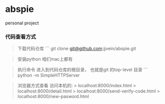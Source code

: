 # abspie
personal project

### 代码查看方式

  > 下载代码仓库
    ``` git clone git@github.com:jjvein/abspie.git

  > 安装python
    咱们mac上都有

  > 执行命令
    进入到代码仓库的根目录， 也就是git 的top-level 目录
    ``` python -m SimpleHTTPServer

  > 浏览器方式查看
  访问本机的: 
    > localhost:8000/index.html
    > localhost:8000/detail.html
    > localhost:8000/send-verify-code.html
    > localhost:8000/new-pasword.html
